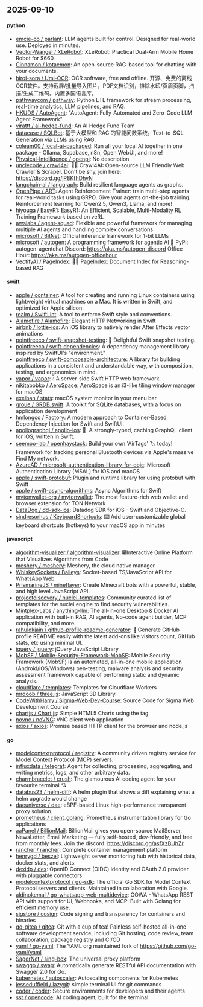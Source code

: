 ## 2025-09-10

#### python
* [emcie-co / parlant](https://github.com/emcie-co/parlant): LLM agents built for control. Designed for real-world use. Deployed in minutes.
* [Vector-Wangel / XLeRobot](https://github.com/Vector-Wangel/XLeRobot): XLeRobot: Practical Dual-Arm Mobile Home Robot for $660
* [Cinnamon / kotaemon](https://github.com/Cinnamon/kotaemon): An open-source RAG-based tool for chatting with your documents.
* [hiroi-sora / Umi-OCR](https://github.com/hiroi-sora/Umi-OCR): OCR software, free and offline. 开源、免费的离线OCR软件。支持截屏/批量导入图片，PDF文档识别，排除水印/页眉页脚，扫描/生成二维码。内置多国语言库。
* [pathwaycom / pathway](https://github.com/pathwaycom/pathway): Python ETL framework for stream processing, real-time analytics, LLM pipelines, and RAG.
* [HKUDS / AutoAgent](https://github.com/HKUDS/AutoAgent): "AutoAgent: Fully-Automated and Zero-Code LLM Agent Framework"
* [virattt / ai-hedge-fund](https://github.com/virattt/ai-hedge-fund): An AI Hedge Fund Team
* [dataease / SQLBot](https://github.com/dataease/SQLBot): 基于大模型和 RAG 的智能问数系统。Text-to-SQL Generation via LLMs using RAG.
* [coleam00 / local-ai-packaged](https://github.com/coleam00/local-ai-packaged): Run all your local AI together in one package - Ollama, Supabase, n8n, Open WebUI, and more!
* [Physical-Intelligence / openpi](https://github.com/Physical-Intelligence/openpi): No description
* [unclecode / crawl4ai](https://github.com/unclecode/crawl4ai): 🚀🤖 Crawl4AI: Open-source LLM Friendly Web Crawler & Scraper. Don't be shy, join here: https://discord.gg/jP8KfhDhyN
* [langchain-ai / langgraph](https://github.com/langchain-ai/langgraph): Build resilient language agents as graphs.
* [OpenPipe / ART](https://github.com/OpenPipe/ART): Agent Reinforcement Trainer: train multi-step agents for real-world tasks using GRPO. Give your agents on-the-job training. Reinforcement learning for Qwen2.5, Qwen3, Llama, and more!
* [hiyouga / EasyR1](https://github.com/hiyouga/EasyR1): EasyR1: An Efficient, Scalable, Multi-Modality RL Training Framework based on veRL
* [awslabs / agent-squad](https://github.com/awslabs/agent-squad): Flexible and powerful framework for managing multiple AI agents and handling complex conversations
* [microsoft / BitNet](https://github.com/microsoft/BitNet): Official inference framework for 1-bit LLMs
* [microsoft / autogen](https://github.com/microsoft/autogen): A programming framework for agentic AI 🤖 PyPi: autogen-agentchat Discord: https://aka.ms/autogen-discord Office Hour: https://aka.ms/autogen-officehour
* [VectifyAI / PageIndex](https://github.com/VectifyAI/PageIndex): 📄🧠 PageIndex: Document Index for Reasoning-based RAG

#### swift
* [apple / container](https://github.com/apple/container): A tool for creating and running Linux containers using lightweight virtual machines on a Mac. It is written in Swift, and optimized for Apple silicon.
* [realm / SwiftLint](https://github.com/realm/SwiftLint): A tool to enforce Swift style and conventions.
* [Alamofire / Alamofire](https://github.com/Alamofire/Alamofire): Elegant HTTP Networking in Swift
* [airbnb / lottie-ios](https://github.com/airbnb/lottie-ios): An iOS library to natively render After Effects vector animations
* [pointfreeco / swift-snapshot-testing](https://github.com/pointfreeco/swift-snapshot-testing): 📸 Delightful Swift snapshot testing.
* [pointfreeco / swift-dependencies](https://github.com/pointfreeco/swift-dependencies): A dependency management library inspired by SwiftUI's "environment."
* [pointfreeco / swift-composable-architecture](https://github.com/pointfreeco/swift-composable-architecture): A library for building applications in a consistent and understandable way, with composition, testing, and ergonomics in mind.
* [vapor / vapor](https://github.com/vapor/vapor): 💧 A server-side Swift HTTP web framework.
* [nikitabobko / AeroSpace](https://github.com/nikitabobko/AeroSpace): AeroSpace is an i3-like tiling window manager for macOS
* [exelban / stats](https://github.com/exelban/stats): macOS system monitor in your menu bar
* [groue / GRDB.swift](https://github.com/groue/GRDB.swift): A toolkit for SQLite databases, with a focus on application development
* [hmlongco / Factory](https://github.com/hmlongco/Factory): A modern approach to Container-Based Dependency Injection for Swift and SwiftUI.
* [apollographql / apollo-ios](https://github.com/apollographql/apollo-ios): 📱  A strongly-typed, caching GraphQL client for iOS, written in Swift.
* [seemoo-lab / openhaystack](https://github.com/seemoo-lab/openhaystack): Build your own 'AirTags' 🏷 today! Framework for tracking personal Bluetooth devices via Apple's massive Find My network.
* [AzureAD / microsoft-authentication-library-for-objc](https://github.com/AzureAD/microsoft-authentication-library-for-objc): Microsoft Authentication Library (MSAL) for iOS and macOS
* [apple / swift-protobuf](https://github.com/apple/swift-protobuf): Plugin and runtime library for using protobuf with Swift
* [apple / swift-async-algorithms](https://github.com/apple/swift-async-algorithms): Async Algorithms for Swift
* [mytonwallet-org / mytonwallet](https://github.com/mytonwallet-org/mytonwallet): The most feature-rich web wallet and browser extension for TON Network
* [DataDog / dd-sdk-ios](https://github.com/DataDog/dd-sdk-ios): Datadog SDK for iOS - Swift and Objective-C.
* [sindresorhus / KeyboardShortcuts](https://github.com/sindresorhus/KeyboardShortcuts): ⌨️ Add user-customizable global keyboard shortcuts (hotkeys) to your macOS app in minutes

#### javascript
* [algorithm-visualizer / algorithm-visualizer](https://github.com/algorithm-visualizer/algorithm-visualizer): 🎆Interactive Online Platform that Visualizes Algorithms from Code
* [meshery / meshery](https://github.com/meshery/meshery): Meshery, the cloud native manager
* [WhiskeySockets / Baileys](https://github.com/WhiskeySockets/Baileys): Socket-based TS/JavaScript API for WhatsApp Web
* [PrismarineJS / mineflayer](https://github.com/PrismarineJS/mineflayer): Create Minecraft bots with a powerful, stable, and high level JavaScript API.
* [projectdiscovery / nuclei-templates](https://github.com/projectdiscovery/nuclei-templates): Community curated list of templates for the nuclei engine to find security vulnerabilities.
* [Mintplex-Labs / anything-llm](https://github.com/Mintplex-Labs/anything-llm): The all-in-one Desktop & Docker AI application with built-in RAG, AI agents, No-code agent builder, MCP compatibility, and more.
* [rahuldkjain / github-profile-readme-generator](https://github.com/rahuldkjain/github-profile-readme-generator): 🚀 Generate GitHub profile README easily with the latest add-ons like visitors count, GitHub stats, etc using minimal UI.
* [jquery / jquery](https://github.com/jquery/jquery): jQuery JavaScript Library
* [MobSF / Mobile-Security-Framework-MobSF](https://github.com/MobSF/Mobile-Security-Framework-MobSF): Mobile Security Framework (MobSF) is an automated, all-in-one mobile application (Android/iOS/Windows) pen-testing, malware analysis and security assessment framework capable of performing static and dynamic analysis.
* [cloudflare / templates](https://github.com/cloudflare/templates): Templates for Cloudflare Workers
* [mrdoob / three.js](https://github.com/mrdoob/three.js): JavaScript 3D Library.
* [CodeWithHarry / Sigma-Web-Dev-Course](https://github.com/CodeWithHarry/Sigma-Web-Dev-Course): Source Code for Sigma Web Development Course
* [chartjs / Chart.js](https://github.com/chartjs/Chart.js): Simple HTML5 Charts using the <canvas> tag
* [novnc / noVNC](https://github.com/novnc/noVNC): VNC client web application
* [axios / axios](https://github.com/axios/axios): Promise based HTTP client for the browser and node.js

#### go
* [modelcontextprotocol / registry](https://github.com/modelcontextprotocol/registry): A community driven registry service for Model Context Protocol (MCP) servers.
* [influxdata / telegraf](https://github.com/influxdata/telegraf): Agent for collecting, processing, aggregating, and writing metrics, logs, and other arbitrary data.
* [charmbracelet / crush](https://github.com/charmbracelet/crush): The glamourous AI coding agent for your favourite terminal 💘
* [databus23 / helm-diff](https://github.com/databus23/helm-diff): A helm plugin that shows a diff explaining what a helm upgrade would change
* [daeuniverse / dae](https://github.com/daeuniverse/dae): eBPF-based Linux high-performance transparent proxy solution.
* [prometheus / client_golang](https://github.com/prometheus/client_golang): Prometheus instrumentation library for Go applications
* [aaPanel / BillionMail](https://github.com/aaPanel/BillionMail): BillionMail gives you open-source MailServer, NewsLetter, Email Marketing — fully self-hosted, dev-friendly, and free from monthly fees. Join the discord: https://discord.gg/asfXzBUhZr
* [rancher / rancher](https://github.com/rancher/rancher): Complete container management platform
* [henrygd / beszel](https://github.com/henrygd/beszel): Lightweight server monitoring hub with historical data, docker stats, and alerts.
* [dexidp / dex](https://github.com/dexidp/dex): OpenID Connect (OIDC) identity and OAuth 2.0 provider with pluggable connectors
* [modelcontextprotocol / go-sdk](https://github.com/modelcontextprotocol/go-sdk): The official Go SDK for Model Context Protocol servers and clients. Maintained in collaboration with Google.
* [aldinokemal / go-whatsapp-web-multidevice](https://github.com/aldinokemal/go-whatsapp-web-multidevice): GOWA - WhatsApp REST API with support for UI, Webhooks, and MCP. Built with Golang for efficient memory use.
* [sigstore / cosign](https://github.com/sigstore/cosign): Code signing and transparency for containers and binaries
* [go-gitea / gitea](https://github.com/go-gitea/gitea): Git with a cup of tea! Painless self-hosted all-in-one software development service, including Git hosting, code review, team collaboration, package registry and CI/CD
* [yaml / go-yaml](https://github.com/yaml/go-yaml): The YAML org maintained fork of https://github.com/go-yaml/yaml
* [SagerNet / sing-box](https://github.com/SagerNet/sing-box): The universal proxy platform
* [swaggo / swag](https://github.com/swaggo/swag): Automatically generate RESTful API documentation with Swagger 2.0 for Go.
* [kubernetes / autoscaler](https://github.com/kubernetes/autoscaler): Autoscaling components for Kubernetes
* [jesseduffield / lazygit](https://github.com/jesseduffield/lazygit): simple terminal UI for git commands
* [coder / coder](https://github.com/coder/coder): Secure environments for developers and their agents
* [sst / opencode](https://github.com/sst/opencode): AI coding agent, built for the terminal.

